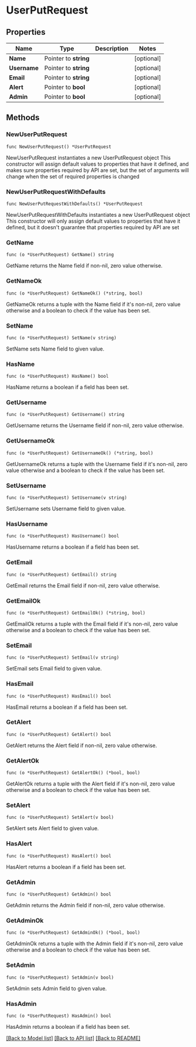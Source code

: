 # UserPutRequest

## Properties

Name | Type | Description | Notes
------------ | ------------- | ------------- | -------------
**Name** | Pointer to **string** |  | [optional] 
**Username** | Pointer to **string** |  | [optional] 
**Email** | Pointer to **string** |  | [optional] 
**Alert** | Pointer to **bool** |  | [optional] 
**Admin** | Pointer to **bool** |  | [optional] 

## Methods

### NewUserPutRequest

`func NewUserPutRequest() *UserPutRequest`

NewUserPutRequest instantiates a new UserPutRequest object
This constructor will assign default values to properties that have it defined,
and makes sure properties required by API are set, but the set of arguments
will change when the set of required properties is changed

### NewUserPutRequestWithDefaults

`func NewUserPutRequestWithDefaults() *UserPutRequest`

NewUserPutRequestWithDefaults instantiates a new UserPutRequest object
This constructor will only assign default values to properties that have it defined,
but it doesn't guarantee that properties required by API are set

### GetName

`func (o *UserPutRequest) GetName() string`

GetName returns the Name field if non-nil, zero value otherwise.

### GetNameOk

`func (o *UserPutRequest) GetNameOk() (*string, bool)`

GetNameOk returns a tuple with the Name field if it's non-nil, zero value otherwise
and a boolean to check if the value has been set.

### SetName

`func (o *UserPutRequest) SetName(v string)`

SetName sets Name field to given value.

### HasName

`func (o *UserPutRequest) HasName() bool`

HasName returns a boolean if a field has been set.

### GetUsername

`func (o *UserPutRequest) GetUsername() string`

GetUsername returns the Username field if non-nil, zero value otherwise.

### GetUsernameOk

`func (o *UserPutRequest) GetUsernameOk() (*string, bool)`

GetUsernameOk returns a tuple with the Username field if it's non-nil, zero value otherwise
and a boolean to check if the value has been set.

### SetUsername

`func (o *UserPutRequest) SetUsername(v string)`

SetUsername sets Username field to given value.

### HasUsername

`func (o *UserPutRequest) HasUsername() bool`

HasUsername returns a boolean if a field has been set.

### GetEmail

`func (o *UserPutRequest) GetEmail() string`

GetEmail returns the Email field if non-nil, zero value otherwise.

### GetEmailOk

`func (o *UserPutRequest) GetEmailOk() (*string, bool)`

GetEmailOk returns a tuple with the Email field if it's non-nil, zero value otherwise
and a boolean to check if the value has been set.

### SetEmail

`func (o *UserPutRequest) SetEmail(v string)`

SetEmail sets Email field to given value.

### HasEmail

`func (o *UserPutRequest) HasEmail() bool`

HasEmail returns a boolean if a field has been set.

### GetAlert

`func (o *UserPutRequest) GetAlert() bool`

GetAlert returns the Alert field if non-nil, zero value otherwise.

### GetAlertOk

`func (o *UserPutRequest) GetAlertOk() (*bool, bool)`

GetAlertOk returns a tuple with the Alert field if it's non-nil, zero value otherwise
and a boolean to check if the value has been set.

### SetAlert

`func (o *UserPutRequest) SetAlert(v bool)`

SetAlert sets Alert field to given value.

### HasAlert

`func (o *UserPutRequest) HasAlert() bool`

HasAlert returns a boolean if a field has been set.

### GetAdmin

`func (o *UserPutRequest) GetAdmin() bool`

GetAdmin returns the Admin field if non-nil, zero value otherwise.

### GetAdminOk

`func (o *UserPutRequest) GetAdminOk() (*bool, bool)`

GetAdminOk returns a tuple with the Admin field if it's non-nil, zero value otherwise
and a boolean to check if the value has been set.

### SetAdmin

`func (o *UserPutRequest) SetAdmin(v bool)`

SetAdmin sets Admin field to given value.

### HasAdmin

`func (o *UserPutRequest) HasAdmin() bool`

HasAdmin returns a boolean if a field has been set.


[[Back to Model list]](../README.md#documentation-for-models) [[Back to API list]](../README.md#documentation-for-api-endpoints) [[Back to README]](../README.md)


